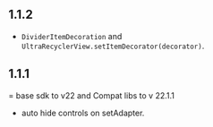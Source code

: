 
## 1.1.2

+ `DividerItemDecoration` and `UltraRecyclerView.setItemDecorator(decorator)`.

## 1.1.1

= base sdk to v22 and Compat libs to v 22.1.1
- auto hide controls on setAdapter.